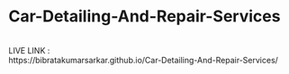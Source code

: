 # Car-Detailing-And-Repair-Services
<br>
LIVE LINK :
<br>
https://bibratakumarsarkar.github.io/Car-Detailing-And-Repair-Services/
